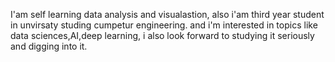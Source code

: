 I'am self learning data analysis and visualastion, also i'am third year student in unvirsaty studing cumpetur engineering.
and i'm interested in topics like data sciences,AI,deep learning, i also look forward to studying it seriously and digging into it.

